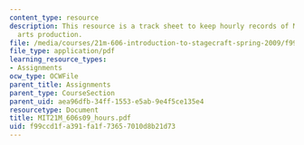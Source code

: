 ```yaml
---
content_type: resource
description: This resource is a track sheet to keep hourly records of MIT theater
  arts production.
file: /media/courses/21m-606-introduction-to-stagecraft-spring-2009/f99ccd1fa391fa1f73657010d8b21d73_MIT21M_606s09_hours.pdf
file_type: application/pdf
learning_resource_types:
- Assignments
ocw_type: OCWFile
parent_title: Assignments
parent_type: CourseSection
parent_uid: aea96dfb-34ff-1553-e5ab-9e4f5ce135e4
resourcetype: Document
title: MIT21M_606s09_hours.pdf
uid: f99ccd1f-a391-fa1f-7365-7010d8b21d73
---
```


